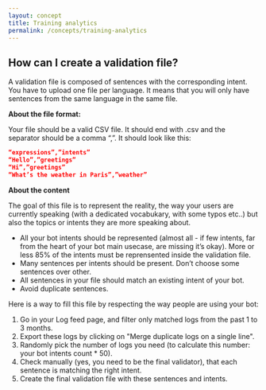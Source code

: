 ```yaml
---
layout: concept
title: Training analytics
permalink: /concepts/training-analytics
---
```


## How can I create a validation file?

A validation file is composed of sentences with the corresponding intent.
You have to upload one file per language. It means that you will only have sentences from the same language in the same file.

**About the file format:**

Your file should be a valid CSV file. It should end with .csv and the separator should be a comma “,”.
It should look like this:

~~~ json
“expressions”,”intents”
“Hello”,”greetings”
“Hi”,”greetings”
“What’s the weather in Paris”,”weather”
~~~

**About the content**

The goal of this file is to represent the reality, the way your users are currently speaking (with a dedicated vocabukary, with some typos etc..) but also the topics or intents they are more speaking about.

* All your bot intents should be represented (almost all - if few intents, far from the heart of your bot main usecase, are missing it’s okay). More or less 85% of the intents must be reprensented inside the validation file.
* Many sentences per intents should be present. Don’t choose some sentences over other.
* All sentences in your file should match an existing intent of your bot.
* Avoid duplicate sentences.

Here is a way to fill this file by respecting the way people are using your bot:

1) Go in your Log feed page, and filter only matched logs from the past 1 to 3 months.
2) Export these logs by clicking on "Merge duplicate logs on a single line".
3) Randomly pick the number of logs you need (to calculate this number: your bot intents count * 50).
4) Check manually (yes, you need to be the final validator), that each sentence is matching the right intent.
5) Create the final validation file with these sentences and intents.

